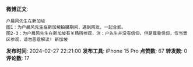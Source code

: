 **微博正文**: 
```
户晨风先生在新加坡
图1：为户晨风先生在新加坡拍摄期间，遇到网友，一起合影。
图2-3：为户晨风先生在新加坡有关场所参观，注：户先生并没有信仰，但是尊重信仰，仅当景区参观，请勿恶意解读! 新加坡
```
**发布时间**: 2024-02-27 22:21:00
**发布工具**: iPhone 15 Pro
**点赞数**: 67
**转发数**: 0
**评论数**: 17
